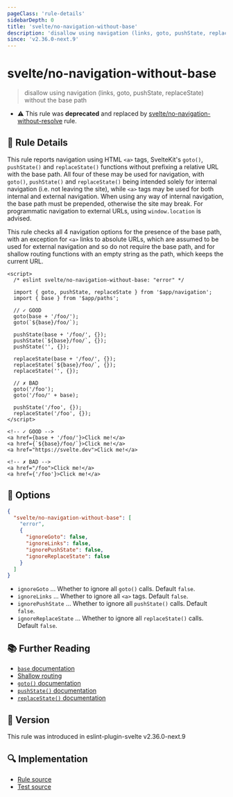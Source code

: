 ```yaml
---
pageClass: 'rule-details'
sidebarDepth: 0
title: 'svelte/no-navigation-without-base'
description: 'disallow using navigation (links, goto, pushState, replaceState) without the base path'
since: 'v2.36.0-next.9'
---
```


# svelte/no-navigation-without-base

> disallow using navigation (links, goto, pushState, replaceState) without the base path

- :warning: This rule was **deprecated** and replaced by [svelte/no-navigation-without-resolve](no-navigation-without-resolve.md) rule.

## :book: Rule Details

This rule reports navigation using HTML `<a>` tags, SvelteKit's `goto()`, `pushState()` and `replaceState()` functions without prefixing a relative URL with the base path. All four of these may be used for navigation, with `goto()`, `pushState()` and `replaceState()` being intended solely for internal navigation (i.e. not leaving the site), while `<a>` tags may be used for both internal and external navigation. When using any way of internal navigation, the base path must be prepended, otherwise the site may break. For programmatic navigation to external URLs, using `window.location` is advised.

This rule checks all 4 navigation options for the presence of the base path, with an exception for `<a>` links to absolute URLs, which are assumed to be used for external navigation and so do not require the base path, and for shallow routing functions with an empty string as the path, which keeps the current URL.

<!--eslint-skip-->

```svelte
<script>
  /* eslint svelte/no-navigation-without-base: "error" */

  import { goto, pushState, replaceState } from '$app/navigation';
  import { base } from '$app/paths';

  // ✓ GOOD
  goto(base + '/foo/');
  goto(`${base}/foo/`);

  pushState(base + '/foo/', {});
  pushState(`${base}/foo/`, {});
  pushState('', {});

  replaceState(base + '/foo/', {});
  replaceState(`${base}/foo/`, {});
  replaceState('', {});

  // ✗ BAD
  goto('/foo');
  goto('/foo/' + base);

  pushState('/foo', {});
  replaceState('/foo', {});
</script>

<!-- ✓ GOOD -->
<a href={base + '/foo/'}>Click me!</a>
<a href={`${base}/foo/`}>Click me!</a>
<a href="https://svelte.dev">Click me!</a>

<!-- ✗ BAD -->
<a href="/foo">Click me!</a>
<a href={'/foo'}>Click me!</a>
```

## :wrench: Options

```json
{
  "svelte/no-navigation-without-base": [
    "error",
    {
      "ignoreGoto": false,
      "ignoreLinks": false,
      "ignorePushState": false,
      "ignoreReplaceState": false
    }
  ]
}
```

- `ignoreGoto` ... Whether to ignore all `goto()` calls. Default `false`.
- `ignoreLinks` ... Whether to ignore all `<a>` tags. Default `false`.
- `ignorePushState` ... Whether to ignore all `pushState()` calls. Default `false`.
- `ignoreReplaceState` ... Whether to ignore all `replaceState()` calls. Default `false`.

## :books: Further Reading

- [`base` documentation](https://svelte.dev/docs/kit/$app-paths#base)
- [Shallow routing](https://svelte.dev/docs/kit/shallow-routing)
- [`goto()` documentation](https://svelte.dev/docs/kit/$app-navigation#goto)
- [`pushState()` documentation](https://svelte.dev/docs/kit/$app-navigation#pushState)
- [`replaceState()` documentation](https://svelte.dev/docs/kit/$app-navigation#replaceState)

## :rocket: Version

This rule was introduced in eslint-plugin-svelte v2.36.0-next.9

## :mag: Implementation

- [Rule source](https://github.com/sveltejs/eslint-plugin-svelte/blob/main/packages/eslint-plugin-svelte/src/rules/no-navigation-without-base.ts)
- [Test source](https://github.com/sveltejs/eslint-plugin-svelte/blob/main/packages/eslint-plugin-svelte/tests/src/rules/no-navigation-without-base.ts)
